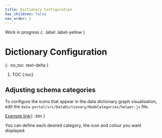 ```yaml
---
title: Dictionary Configuration
has_children: false
nav_order: 2
---
```


Work in progress
{: .label .label-yellow }

# Dictionary Configuration
{: .no_toc .text-delta }

1. TOC
{:toc}

## Adjusting schema categories

To configure the icons that appear in the data dictionary graph visualisation, edit the `data-portal/src/DataDictionary/NodeCategories/helper.js` file.

[Example link](https://github.com/uc-cdis/data-portal/blob/2020.09/src/DataDictionary/NodeCategories/helper.js#L19){: .btn }

You can define each desired category, the icon and colour you want displayed.



